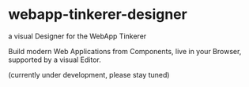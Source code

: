 # webapp-tinkerer-designer #

a visual Designer for the WebApp Tinkerer

Build modern Web Applications from Components, live in your Browser, supported by a visual Editor.

(currently under development, please stay tuned)

